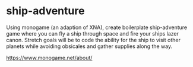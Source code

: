 # ship-adventure
Using monogame (an adaption of XNA), create boilerplate ship-adventure game where you can fly a ship through space and fire your ships lazer canon. Stretch goals will be to code the ability for the ship to visit other planets while avoiding obsicales and gather supplies along the way.

https://www.monogame.net/about/
